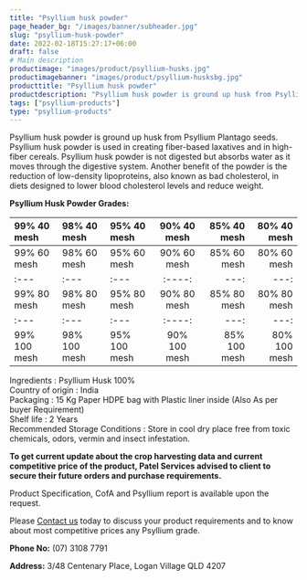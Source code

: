 ```yaml
---
title: "Psyllium husk powder"
page_header_bg: "/images/banner/subheader.jpg"
slug: "psyllium-husk-powder"
date: 2022-02-18T15:27:17+06:00
draft: false
# Main description
productimage: "images/product/psyllium-husks.jpg"
productimagebanner: "images/product/psyllium-husksbg.jpg"
producttitle: "Psyllium husk powder"
productdescription: "Psyllium husk powder is ground up husk from Psyllium Plantago seeds."
tags: ["psyllium-products"]
type: "psyllium-products"
---
```


Psyllium husk powder is ground up husk from Psyllium Plantago seeds. Psyllium husk powder is used in creating fiber-based laxatives and in high-fiber cereals. Psyllium husk powder is not digested but absorbs water as it moves through the digestive system. Another benefit of the powder is the reduction of low-density lipoproteins, also known as bad cholesterol, in diets designed to lower blood cholesterol levels and reduce weight.

**Psyllium Husk Powder Grades:**

| 99% 40 mesh     | 98% 40 mesh |  95% 40 mesh    | 90% 40 mesh | 85% 40 mesh  |  80% 40 mesh |
| :---            | :---        | :---      |    :----:   |               ---: |     ---: |
| 99% 60 mesh     | 98% 60 mesh |  95% 60 mesh    | 90% 60 mesh | 85% 60 mesh  |  80% 60 mesh |					
| :---            | :---        | :---      |    :----:   |               ---: |     ---: |		
| 99% 80 mesh     | 98% 80 mesh |  95% 80 mesh    | 90% 80 mesh | 85% 80 mesh  |  80% 80 mesh |	
| :---            | :---        | :---      |    :----:   |               ---: |     ---: |			
| 99% 100 mesh    | 98% 100 mesh |  95% 100 mesh  | 90% 100 mesh | 85% 100 mesh  |  80% 100 mesh |						
					

Ingredients	                    :   Psyllium Husk 100%</br>
Country of origin	            :   India</br>
Packaging	                    :   15 Kg Paper HDPE bag with Plastic liner inside (Also As per buyer Requirement)</br>
Shelf life	                    :   2 Years</br>
Recommended Storage Conditions  :   Store in cool dry place free from toxic chemicals, odors, vermin and insect     infestation.</br>

**To get current update about the crop harvesting data and current competitive price of the product, Patel Services advised to client to secure their future orders and purchase requirements.**

Product Specification, CofA and Psyllium report is available upon the request.

Please [Contact us](/contactus) today to discuss your product requirements and to know about most competitive prices any Psyllium grade.

**Phone No:** (07) 3108 7791

**Address:** 3/48 Centenary Place, Logan Village QLD 4207